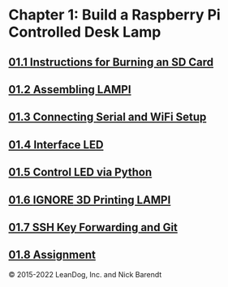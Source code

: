 # Chapter 1: Build a Raspberry Pi Controlled Desk Lamp

## [01.1 Instructions for Burning an SD Card](01.1_Burning_an_SD_Card_Image/README.md)

## [01.2 Assembling LAMPI](01.2_Assemble_LAMPI/README.md)

## [01.3 Connecting Serial and WiFi Setup](01.3_Connecting_Serial_and_Wifi_Setup/README.md)

## [01.4 Interface LED](01.4_Interface_LED/README.md)

## [01.5 Control LED via Python](01.5_Control_LED_via_Python_Script/README.md)

## [01.6 **IGNORE** 3D Printing LAMPI](01.6_3D_Printing/README.md) 

## [01.7 SSH Key Forwarding and Git](01.7_SSH_Key_Forwarding_and_Git/README.md)

## [01.8 Assignment](01.8_Assignment/README.md)


&copy; 2015-2022 LeanDog, Inc. and Nick Barendt
